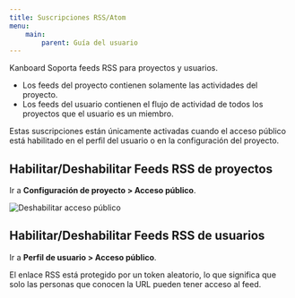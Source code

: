 ```yaml
---
title: Suscripciones RSS/Atom
menu:
    main:
        parent: Guía del usuario
---
```


Kanboard Soporta feeds RSS para proyectos y usuarios.

- Los feeds del proyecto contienen solamente las actividades del proyecto.
- Los feeds del usuario contienen el flujo de actividad de todos los proyectos que el usuario es un miembro.

Estas suscripciones están únicamente activadas cuando el acceso público está habilitado en el perfil del usuario o en la configuración del proyecto.

Habilitar/Deshabilitar Feeds RSS de proyectos
---------------------------------------------

Ir a **Configuración de proyecto > Acceso público**.

![Deshabilitar acceso público](/images/v1/project-disable-sharing.png)

Habilitar/Deshabilitar Feeds RSS de usuarios
--------------------------------------------

Ir a **Perfil de usuario > Acceso público**.

El enlace RSS está protegido por un token aleatorio, lo que significa que solo las personas que conocen la URL pueden tener acceso al feed.